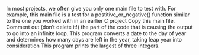 In most projects, we often give you only one main file to test with. For example, this main file is a test for a postitive_or_negative() function similar to the one you worked with in an earlier C project
Copy this main file. Comment out (don’t delete it!) the part of the code that is causing the output to go into an infinite loop.
This program converts a date to the day of year and determines how many days are left in the year, taking leap year into consideration
This program prints the largest of three integers.
